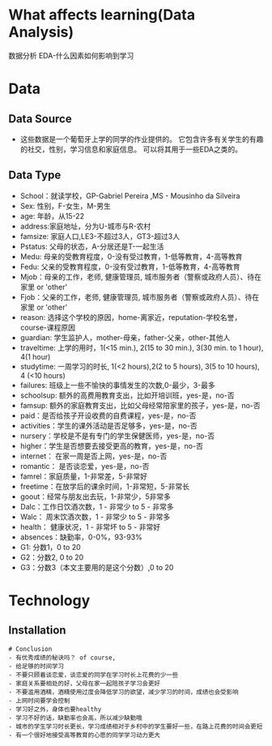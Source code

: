 # What affects learning(Data Analysis)
 数据分析 EDA-什么因素如何影响到学习


# Data
## Data Source
- 这些数据是一个葡萄牙上学的同学的作业提供的。 
它包含许多有关学生的有趣的社交，性别，学习信息和家庭信息。 
可以将其用于一些EDA之类的。

## Data Type
- School：就读学校，GP-Gabriel Pereira ,MS - Mousinho da Silveira
- Sex: 性别，F-女生，M-男生
- age: 年龄，从15-22
- address:家庭地址，分为U-城市与R-农村
- famsize: 家庭人口,LE3-不超过3人，GT3-超过3人
- Pstatus: 父母的状态，A-分居还是T-一起生活
- Medu: 母亲的受教育程度，0-没有受过教育，1-低等教育，4-高等教育
- Fedu: 父亲的受教育程度，0-没有受过教育，1-低等教育，4-高等教育
- Mjob：母亲的工作，老师, 健康管理员, 城市服务者（警察或政府人员）、待在家里 or 'other'
- Fjob：父亲的工作，老师, 健康管理员, 城市服务者（警察或政府人员）、待在家里 or 'other'
- reason: 选择这个学校的原因，home-离家近，reputation-学校名誉，course-课程原因
- guardian: 学生监护人，mother-母亲，father-父亲，other-其他人
- traveltime: 上学的用时，1(<15 min.), 2(15 to 30 min.), 3(30 min. to 1 hour), 4(1 hour)
- studytime: 一周学习的时长, 1(<2 hours),2(2 to 5 hours), 3(5 to 10 hours), 4 (<10 hours)
- failures: 班级上一些不愉快的事情发生的次数,0-最少，3-最多
- schoolsup: 额外的高费用教育支出，比如开培训班，yes-是，no-否
- famsup: 额外的家庭教育支出，比如父母经常陪家里的孩子，yes-是，no-否
- paid：是否给孩子开设收费的自费课程，yes-是，no-否
- activities：学生的课外活动是否足够多，yes-是，no-否
- nursery：学校是不是有专门的学生保健医师，yes-是，no-否
- higher：学生是否想要去接受更高的教育，yes-是，no-否
- internet： 在家一周是否上网，yes-是，no-否
- romantic： 是否谈恋爱，yes-是，no-否
- famrel：家庭质量，1-非常差，5-非常好
- freetime：在放学后的课余时间，1-非常短，5-非常长
- goout：经常与朋友出去玩，1-非常少，5非常多
- Dalc：工作日饮酒次数，1 - 非常少 to 5 - 非常多
- Walc： 周末饮酒次数，1 - 非常少 to 5 - 非常多
- health： 健康状况，1 - 非常坏 to 5 - 非常好
- absences：缺勤率，0-0%，93-93%
- G1: 分数1，0 to 20
- G2：分数2, 0 to 20
- G3：分数3（本文主要用的是这个分数）,0 to 20

# Technology
## Installation
``` pip install numpy matplotlib plotly pandas
# Conclusion
- 有优秀成绩的秘诀吗？ of course, 
- 给足够的时间学习
- 不要只顾着谈恋爱，谈恋爱的同学在学习时长上花费的少一些
- 家庭关系要相处的好，父母在家一起陪孩子学习会更好
- 不要滥用酒精，酒精使用过度会降低学习的欲望，减少学习的时间，成绩也会受影响
- 上网时间要学会控制
- 学习好之外，身体也要healthy
- 学习不好的话，缺勤率也会高，所以减少缺勤哦
- 城市的学生学习时长更长，学习成绩相对于乡村中的学生要好一些，在路上花费的时间会更短
- 有一个很好地接受高等教育的心愿的同学学习动力更大
